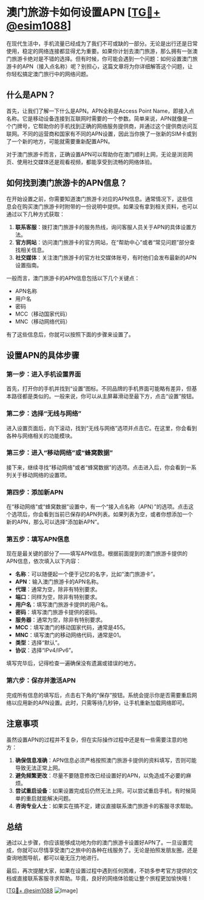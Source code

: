 # 澳门旅游卡如何设置APN [[TG💪+ @esim1088](https://t.me/s/esim1088)]

在现代生活中，手机流量已经成为了我们不可或缺的一部分。无论是出行还是日常使用，稳定的网络连接都显得尤为重要。如果你计划去澳门旅游，那么拥有一张澳门旅游卡绝对是不错的选择。但有时候，你可能会遇到一个问题：如何设置澳门旅游卡的APN（接入点名称）呢？别担心，这篇文章将为你详细解答这个问题，让你轻松搞定澳门旅行中的网络问题。

## 什么是APN？

首先，让我们了解一下什么是APN。APN全称是Access Point Name，即接入点名称。它是移动设备连接到互联网时需要的一个参数。简单来说，APN就像是一个门牌号，它帮助你的手机找到正确的网络服务提供商，并通过这个提供商访问互联网。不同的运营商和国家有不同的APN设置，因此当你换了一张新的SIM卡或到了一个新的地方，可能就需要重新配置APN。

对于澳门旅游卡而言，正确设置APN可以帮助你在澳门顺利上网，无论是浏览网页、使用社交媒体还是观看视频，都能享受到流畅的网络体验。

## 如何找到澳门旅游卡的APN信息？

在开始设置之前，你需要知道澳门旅游卡对应的APN信息。通常情况下，这些信息会在购买澳门旅游卡时附带的一份说明中提供。如果没有拿到相关资料，也可以通过以下几种方式获取：

1. **联系客服**：拨打澳门旅游卡的服务热线，询问客服人员关于APN的具体设置方法。
2. **官方网站**：访问澳门旅游卡的官方网站，在“帮助中心”或者“常见问题”部分查找相关信息。
3. **社交媒体**：关注澳门旅游卡的官方社交媒体账号，有时他们会发布最新的APN设置指南。

一般而言，澳门旅游卡的APN信息包括以下几个关键点：
- APN名称
- 用户名
- 密码
- MCC（移动国家代码）
- MNC（移动网络代码）

有了这些信息后，你就可以按照下面的步骤来设置了。

## 设置APN的具体步骤

### 第一步：进入手机设置界面

首先，打开你的手机并找到“设置”图标。不同品牌的手机界面可能略有差异，但基本路径都是类似的。一般来说，你可以从主屏幕滑动至最下方，点击“设置”按钮。

### 第二步：选择“无线与网络”

进入设置页面后，向下滚动，找到“无线与网络”选项并点击它。在这里，你会看到各种与网络相关的功能模块。

### 第三步：进入“移动网络”或“蜂窝数据”

接下来，继续寻找“移动网络”或者“蜂窝数据”的选项。点击进入后，你会看到一系列关于移动网络的设置项。

### 第四步：添加新APN

在“移动网络”或“蜂窝数据”设置中，有一个“接入点名称（APN）”的选项。点击这个选项后，你会看到当前已保存的APN列表。如果列表为空，或者你想添加一个新的APN，那么可以选择“添加新APN”。

### 第五步：填写APN信息

现在是最关键的部分了——填写APN信息。根据前面提到的澳门旅游卡提供的APN信息，依次填入以下内容：

- **名称**：可以随便起一个便于记忆的名字，比如“澳门旅游卡”。
- **APN**：输入澳门旅游卡的APN名称。
- **代理**：通常为空，除非有特别要求。
- **端口**：同样为空，除非有特别要求。
- **用户名**：填写澳门旅游卡提供的用户名。
- **密码**：填写澳门旅游卡提供的密码。
- **服务器**：通常为空，除非有特别要求。
- **MCC**：填写澳门的移动国家代码，通常是455。
- **MNC**：填写澳门的移动网络代码，通常是01。
- **类型**：选择“默认”。
- **协议**：选择“IPv4/IPv6”。

填写完毕后，记得检查一遍确保没有遗漏或错误的地方。

### 第六步：保存并激活APN

完成所有信息的填写后，点击右下角的“保存”按钮。系统会提示你是否需要重启网络以应用新的APN设置。此时，只需等待几秒钟，让手机重新加载网络即可。

## 注意事项

虽然设置APN的过程并不复杂，但在实际操作过程中还是有一些需要注意的地方：

1. **确保信息准确**：APN信息必须严格按照澳门旅游卡提供的资料填写，否则可能导致无法正常上网。
2. **避免频繁更改**：尽量不要随意修改已经设置好的APN，以免造成不必要的麻烦。
3. **尝试重启设备**：如果设置完成后仍然无法上网，可以尝试重启手机，有时候简单的重启就能解决问题。
4. **咨询专业人士**：如果实在搞不定，建议直接联系澳门旅游卡的客服寻求帮助。

## 总结

通过以上步骤，你应该能够成功地为你的澳门旅游卡设置好APN了。一旦设置完成，你就可以尽情享受澳门之旅中的各种在线服务了。无论是拍照发朋友圈，还是查询地图导航，都可以毫无压力地进行。

最后，再次提醒大家，如果在设置过程中遇到任何困难，不妨多参考官方提供的文档或直接联系客服寻求帮助。毕竟，良好的网络体验能让整个旅程更加愉快哦！

[[TG💪+ @esim1088](https://t.me/s/esim1088) ![Image](https://i.postimg.cc/4NQfJmqS/Snipaste-2025-05-13-00-14-12.png)]